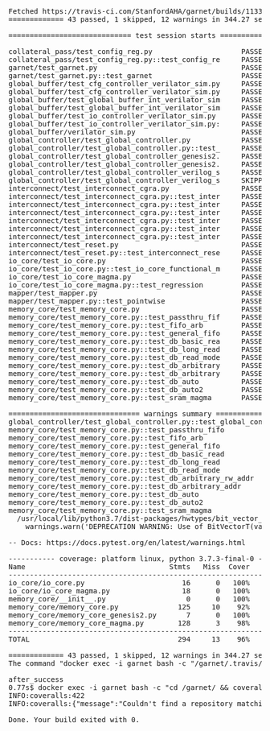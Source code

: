 <pre>
Fetched https://travis-ci.com/StanfordAHA/garnet/builds/113359834 28-May-2019
============= 43 passed, 1 skipped, 12 warnings in 344.27 seconds ==============

============================= test session starts ==============================

collateral_pass/test_config_reg.py                     PASSED   [  2%]  
collateral_pass/test_config_reg.py::test_config_re     PASSED   [  4%]  
garnet/test_garnet.py                                  PASSED   [  6%]  
garnet/test_garnet.py::test_garnet                     PASSED   [  9%]  
global_buffer/test_cfg_controller_verilator_sim.py     PASSED   [ 11%]  
global_buffer/test_cfg_controller_verilator_sim.py     PASSED   [ 13%]  
global_buffer/test_global_buffer_int_verilator_sim     PASSED   [ 15%]  
global_buffer/test_global_buffer_int_verilator_sim     PASSED   [ 18%]  
global_buffer/test_io_controller_verilator_sim.py      PASSED   [ 20%]  
global_buffer/test_io_controller_verilator_sim.py:     PASSED   [ 22%]  
global_buffer/verilator_sim.py                         PASSED   [ 25%]  
global_controller/test_global_controller.py            PASSED   [ 27%]  
global_controller/test_global_controller.py::test_     PASSED   [ 29%]  
global_controller/test_global_controller_genesis2.     PASSED   [ 31%]  
global_controller/test_global_controller_genesis2.     PASSED   [ 34%]  
global_controller/test_global_controller_verilog_s     PASSED   [ 36%]  
global_controller/test_global_controller_verilog_s     SKIPPED  [ 38%]  
interconnect/test_interconnect_cgra.py                 PASSED   [ 40%]  
interconnect/test_interconnect_cgra.py::test_inter     PASSED   [ 43%]  
interconnect/test_interconnect_cgra.py::test_inter     PASSED   [ 45%]  
interconnect/test_interconnect_cgra.py::test_inter     PASSED   [ 47%]  
interconnect/test_interconnect_cgra.py::test_inter     PASSED   [ 50%]  
interconnect/test_interconnect_cgra.py::test_inter     PASSED   [ 52%]  
interconnect/test_interconnect_cgra.py::test_inter     PASSED   [ 54%]  
interconnect/test_reset.py                             PASSED   [ 56%]  
interconnect/test_reset.py::test_interconnect_rese     PASSED   [ 59%]  
io_core/test_io_core.py                                PASSED   [ 61%]  
io_core/test_io_core.py::test_io_core_functional_m     PASSED   [ 63%]  
io_core/test_io_core_magma.py                          PASSED   [ 65%]  
io_core/test_io_core_magma.py::test_regression         PASSED   [ 68%]  
mapper/test_mapper.py                                  PASSED   [ 70%]  
mapper/test_mapper.py::test_pointwise                  PASSED   [ 72%]  
memory_core/test_memory_core.py                        PASSED   [ 75%]  
memory_core/test_memory_core.py::test_passthru_fif     PASSED   [ 77%]  
memory_core/test_memory_core.py::test_fifo_arb         PASSED   [ 79%]  
memory_core/test_memory_core.py::test_general_fifo     PASSED   [ 81%]  
memory_core/test_memory_core.py::test_db_basic_rea     PASSED   [ 84%]  
memory_core/test_memory_core.py::test_db_long_read     PASSED   [ 86%]  
memory_core/test_memory_core.py::test_db_read_mode     PASSED   [ 88%]  
memory_core/test_memory_core.py::test_db_arbitrary     PASSED   [ 90%]  
memory_core/test_memory_core.py::test_db_arbitrary     PASSED   [ 93%]  
memory_core/test_memory_core.py::test_db_auto          PASSED   [ 95%]  
memory_core/test_memory_core.py::test_db_auto2         PASSED   [ 97%]  
memory_core/test_memory_core.py::test_sram_magma       PASSED   [100%]  

=============================== warnings summary ===============================
global_controller/test_global_controller.py::test_global_controller_functional_model
memory_core/test_memory_core.py::test_passthru_fifo
memory_core/test_memory_core.py::test_fifo_arb
memory_core/test_memory_core.py::test_general_fifo
memory_core/test_memory_core.py::test_db_basic_read
memory_core/test_memory_core.py::test_db_long_read
memory_core/test_memory_core.py::test_db_read_mode
memory_core/test_memory_core.py::test_db_arbitrary_rw_addr
memory_core/test_memory_core.py::test_db_arbitrary_addr
memory_core/test_memory_core.py::test_db_auto
memory_core/test_memory_core.py::test_db_auto2
memory_core/test_memory_core.py::test_sram_magma
  /usr/local/lib/python3.7/dist-packages/hwtypes/bit_vector_abc.py:48: UserWarning: DEPRECATION WARNING: Use of BitVectorT(value, size) is deprecated
    warnings.warn('DEPRECATION WARNING: Use of BitVectorT(value, size) is deprecated')

-- Docs: https://docs.pytest.org/en/latest/warnings.html

----------- coverage: platform linux, python 3.7.3-final-0 -----------
Name                                  Stmts   Miss  Cover   Missing
-------------------------------------------------------------------
io_core/io_core.py                       16      0   100%
io_core/io_core_magma.py                 18      0   100%
memory_core/__init__.py                   0      0   100%
memory_core/memory_core.py              125     10    92%   31-33, 38, 42-48, 91, 173
memory_core/memory_core_genesis2.py       7      0   100%
memory_core/memory_core_magma.py        128      3    98%   29, 234, 237
-------------------------------------------------------------------
TOTAL                                   294     13    96%

============= 43 passed, 1 skipped, 12 warnings in 344.27 seconds ==============
The command "docker exec -i garnet bash -c "/garnet/.travis/run.sh"" exited with 0.

after_success
0.77s$ docker exec -i garnet bash -c "cd /garnet/ &amp;&amp; coveralls"
INFO:coveralls:422
INFO:coveralls:{"message":"Couldn't find a repository matching this job.","error":true}

Done. Your build exited with 0.
<pre>
